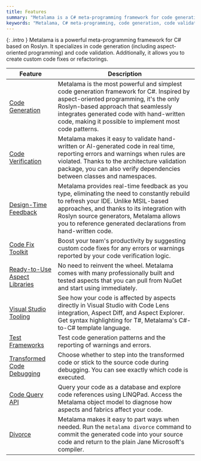 ```yaml
---
title: Features
summary: "Metalama is a C# meta-programming framework for code generation, validation, and custom refactorings, integrating seamlessly with Roslyn."
keywords: "Metalama, C# meta-programming, code generation, code validation, Roslyn integration, custom refactorings, aspect-oriented programming, real-time feedback, code fixes, Visual Studio, code patterns"
---
```


{: .intro }
Metalama is a powerful meta-programming framework for C# based on Roslyn. It specializes in code generation (including aspect-oriented programming) and code validation. Additionally, it allows you to create custom code fixes or refactorings.

| Feature | Description |
|----------|----------|
| [Code Generation](code-generation) | Metalama is the most powerful and simplest code generation framework for C#. Inspired by aspect-oriented programming, it's the only Roslyn-based approach that seamlessly integrates generated code with hand-written code, making it possible to implement most code patterns. |
| [Code Verification](code-verification) | Metalama makes it easy to validate hand-written or AI-generated code in real time, reporting errors and warnings when rules are violated. Thanks to the architecture validation package, you can also verify dependencies between classes and namespaces. |
| [Design-Time Feedback](design-time-feedback) | Metalama provides real-time feedback as you type, eliminating the need to constantly rebuild to refresh your IDE. Unlike MSIL-based approaches, and thanks to its integration with Roslyn source generators, Metalama allows you to reference generated declarations from hand-written code. |
| [Code Fix Toolkit](codefixes) <i class="premium"></i>| Boost your team's productivity by suggesting custom code fixes for any errors or warnings reported by your code verification logic. |
| [Ready-to-Use Aspect Libraries](features/aspect-libraries) | No need to reinvent the wheel. Metalama comes with many professionally built and tested aspects that you can pull from NuGet and start using immediately. |
| [Visual Studio Tooling](features/tooling) <i class="premium"></i> | See how your code is affected by aspects directly in Visual Studio with Code Lens integration, Aspect Diff, and Aspect Explorer. Get syntax highlighting for T#, Metalama's C#-to-C# template language. |
| [Test Frameworks](features/testing) | Test code generation patterns and the reporting of warnings and errors. |
| [Transformed Code Debugging](features/debugging) | Choose whether to step into the transformed code or stick to the source code during debugging. You can see exactly which code is executed. |
| [Code Query API](features/code-query) | Query your code as a database and explore code references using LINQPad. Access the Metalama object model to diagnose how aspects and fabrics affect your code. |
| [Divorce](features/divorce) | Metalama makes it easy to part ways when needed. Run the `metalama divorce` command to commit the generated code into your source code and return to the plain Jane Microsoft's compiler. |


